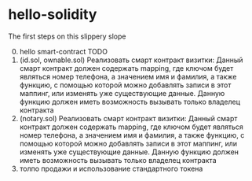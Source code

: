 # hello-solidity
The first steps on this slippery slope

0. hello smart-contract TODO
1. (id.sol, ownable.sol) Реализовать смарт контракт визитки: Данный смарт контракт должен содержать mapping, где ключом будет являться номер телефона, а значением имя и фамилия, а также функцию, с помощью которой можно добавлять записи в этот маппинг, или изменять уже существующие данные. Данную функцию должен иметь возможность вызывать только владелец контракта
2. (notary.sol) Реализовать смарт контракт визитки: Данный смарт контракт должен содержать mapping, где ключом будет являться номер телефона, а значением имя и фамилия, а также функцию, с помощью которой можно добавлять записи в этот маппинг, или изменять уже существующие данные. Данную функцию должен иметь возможность вызывать только владелец контракта
3. толпо продажи и использование стандартного токена

